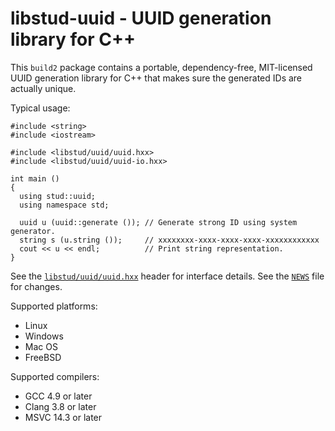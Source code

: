 # libstud-uuid - UUID generation library for C++

This `build2` package contains a portable, dependency-free, MIT-licensed UUID
generation library for C++ that makes sure the generated IDs are actually
unique.

Typical usage:

```
#include <string>
#include <iostream>

#include <libstud/uuid/uuid.hxx>
#include <libstud/uuid/uuid-io.hxx>

int main ()
{
  using stud::uuid;
  using namespace std;

  uuid u (uuid::generate ()); // Generate strong ID using system generator.
  string s (u.string ());     // xxxxxxxx-xxxx-xxxx-xxxx-xxxxxxxxxxxx
  cout << u << endl;          // Print string representation.
}
```

See the [`libstud/uuid/uuid.hxx`][uuid.hxx] header for interface details. See
the [`NEWS`][news] file for changes.

Supported platforms:

* Linux
* Windows
* Mac OS
* FreeBSD

Supported compilers:

* GCC 4.9 or later
* Clang 3.8 or later
* MSVC  14.3 or later

[news]:     https://github.com/libstud/libstud-uuid/blob/master/NEWS
[uuid.hxx]: https://github.com/libstud/libstud-uuid/blob/master/libstud/uuid/uuid.hxx
